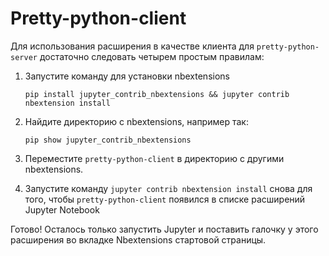 Pretty-python-client
=========
Для использования расширения в качестве клиента для `pretty-python-server` достаточно следовать четырем простым правилам:
1) Запустите команду для установки nbextensions

   `pip install jupyter_contrib_nbextensions && jupyter contrib nbextension install`

2) Найдите директорию с nbextensions, например так:

    `pip show jupyter_contrib_nbextensions`
   
3) Переместите `pretty-python-client` в директорию с другими nbextensions.
4) Запустите команду `jupyter contrib nbextension install` снова для того, чтобы
`pretty-python-client` появился в списке расширений Jupyter Notebook

Готово! Осталось только запустить Jupyter и поставить галочку у этого расширения во вкладке Nbextensions стартовой страницы.